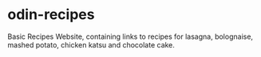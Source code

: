 # odin-recipes
Basic Recipes Website, containing links to recipes for lasagna, bolognaise, mashed potato, chicken katsu and chocolate cake.